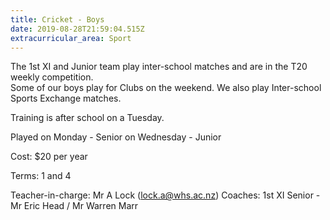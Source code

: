 ```yaml
---
title: Cricket - Boys
date: 2019-08-28T21:59:04.515Z
extracurricular_area: Sport
---
```

The 1st XI and Junior team play inter-school matches and are in the T20 weekly competition.  
Some of our boys play for Clubs on the weekend.
We also play Inter-school Sports Exchange matches.

Training is after school on a Tuesday.

Played on Monday - Senior
               on Wednesday - Junior

Cost: $20 per year

Terms: 1 and 4

Teacher-in-charge: Mr A Lock (lock.a@whs.ac.nz)
Coaches: 1st XI Senior - Mr Eric Head / Mr Warren Marr
